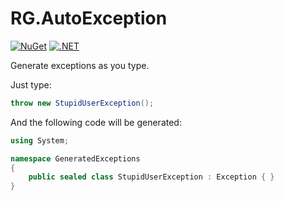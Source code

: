 # RG.AutoException

[![NuGet](https://img.shields.io/nuget/v/RG.AutoException.svg)](https://www.nuget.org/packages/RG.AutoException/) [![.NET](https://github.com/ronnygunawan/RG.AutoException/actions/workflows/dotnet.yml/badge.svg)](https://github.com/ronnygunawan/RG.AutoException/actions/workflows/dotnet.yml)

Generate exceptions as you type.

Just type:
```cs
throw new StupidUserException();
```

And the following code will be generated:
```cs
using System;

namespace GeneratedExceptions
{
    public sealed class StupidUserException : Exception { }
}
```
